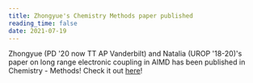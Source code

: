 ```yaml
---
title: Zhongyue's Chemistry Methods paper published
reading_time: false
date: 2021-07-19
---
```


Zhongyue (PD '20 now TT AP Vanderbilt) and Natalia (UROP '18-20)'s paper on long range electronic coupling in AIMD has been published in Chemistry - Methods! Check it out [here](https://chemistry-europe.onlinelibrary.wiley.com/doi/10.1002/cmtd.202100012)!

<!--more-->
